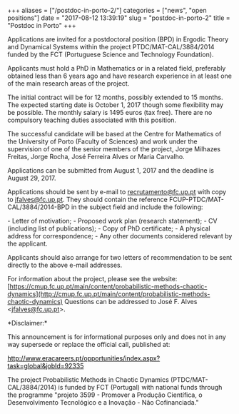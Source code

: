 +++
aliases = ["/postdoc-in-porto-2/"]
categories = ["news", "open positions"]
date = "2017-08-12 13:39:19"
slug = "postdoc-in-porto-2"
title = "Postdoc in Porto"
+++
<div>

Applications are invited for a postdoctoral position (BPD) in Ergodic
Theory and Dynamical Systems within the project PTDC/MAT-CAL/3884/2014
funded by the FCT (Portuguese Science and Technology Foundation).

Applicants must hold a PhD in Mathematics or in a related field,
preferably obtained less than 6 years ago and have research experience
in at least one of the main research areas of the project.

The initial contract will be for 12 months, possibly extended to 15
months. The expected starting date is <span class="aBn" tabindex="0"
term="goog_753984450"><span class="aQJ">October 1, 2017</span></span>
though some flexibility may be possible. The monthly salary is 1495
euros (tax free). There are no compulsory teaching duties associated
with this position.

The successful candidate will be based at the Centre for Mathematics of
the University of Porto (Faculty of Sciences) and work under the
supervision of one of the senior members of the project, Jorge Milhazes
Freitas, Jorge Rocha, José Ferreira Alves or Maria Carvalho.

Applications can be submitted from August 1, 2017 and the deadline is
<span class="aBn" tabindex="0" term="goog_753984451"><span
class="aQJ">August 29, 2017</span></span>.

Applications should be sent by e-mail to <recrutamento@fc.up.pt> with
copy to <jfalves@fc.up.pt>. They should contain the reference
FCUP-PTDC/MAT-CAL/3884/2014-BPD in the subject field and include the
following:

\- Letter of motivation; - Proposed work plan (research statement); - CV
(including list of publications); - Copy of PhD certificate; - A
physical address for correspondence; - Any other documents considered
relevant by the applicant.

Applicants should also arrange for two letters of recommendation to be
sent directly to the above e-mail addresses.

For information about the project, please see the website:
[https://cmup.fc.up.pt/main/content/probabilistic-methods-chaotic-dynamics](http://cmup.fc.up.pt/main/content/probabilistic-methods-chaotic-dynamics)
Questions can be addressed to José F. Alves &lt;<jfalves@fc.up.pt>&gt;.

\*Disclaimer:\*

This announcement is for informational purposes only and does not in any
way supersede or replace the official call, published at:

[<span style="color: #000000;">http://www.eracareers.pt/</span><span
style="color: #000000;">opportunities/index.aspx?task=global&jobId=92335</span>](http://www.eracareers.pt/opportunities/index.aspx?task=global&jobId=92335)

The project Probabilistic Methods in Chaotic Dynamics
(PTDC/MAT-CAL/3884/2014) is funded by FCT (Portugal) with national funds
through the programme "projeto 3599 - Promover a Produção Científica, o
Desenvolvimento Tecnológico e a Inovação - Não Cofinanciada."

</div>
